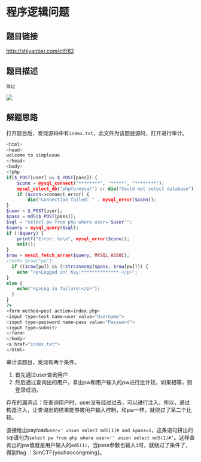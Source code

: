 # 程序逻辑问题

## 题目链接
http://shiyanbar.com/ctf/62
## 题目描述
```
绕过
```
![](http://www.xianxianlabs.com:80/wp-content/uploads/2018/07/2d9d3090c766643d687fabb907a620f3.png)
## 解题思路
打开题目后，发现源码中有`index.txt`，此文件为该题目源码，打开进行审计。
```php
<html>
<head>
welcome to simplexue
</head>
<body>
<?php
if($_POST[user] && $_POST[pass]) {
	$conn = mysql_connect("********", "*****", "********");
	mysql_select_db("phpformysql") or die("Could not select database");
	if ($conn->connect_error) {
		die("Connection failed: " . mysql_error($conn));
} 
$user = $_POST[user];
$pass = md5($_POST[pass]);
$sql = "select pw from php where user='$user'";
$query = mysql_query($sql);
if (!$query) {
	printf("Error: %s\n", mysql_error($conn));
	exit();
}
$row = mysql_fetch_array($query, MYSQL_ASSOC);
//echo $row["pw"];
  if (($row[pw]) && (!strcasecmp($pass, $row[pw]))) {
	echo "<p>Logged in! Key:************** </p>";
}
else {
    echo("<p>Log in failure!</p>");
  }
}
?>
<form method=post action=index.php>
<input type=text name=user value="Username">
<input type=password name=pass value="Password">
<input type=submit>
</form>
</body>
<a href="index.txt">
</html>
```
审计该题目，发现有两个条件。
1. 首先通过user查询用户
2. 然后通过查询出的用户，拿出pw和用户输入的pw进行比计较，如果相等，则登录成功。

存在的漏洞点：在查询用户时，user没有经过过去，可以进行注入，所以，通过构造注入，让查询出的结果能够被用户输入控制，和pw一样，就绕过了第二个比较。

直接给出payload`user=' union select md5(1)# and &pass=1`，这条语句拼出的sql语句为`select pw from php where user='' union select md5(1)#‘`。这样查询出的pw值就是用户输入的`md5(1)`，当pass参数也输入`1`时，就绕过了条件了，得到flag ：SimCTF{youhaocongming}。